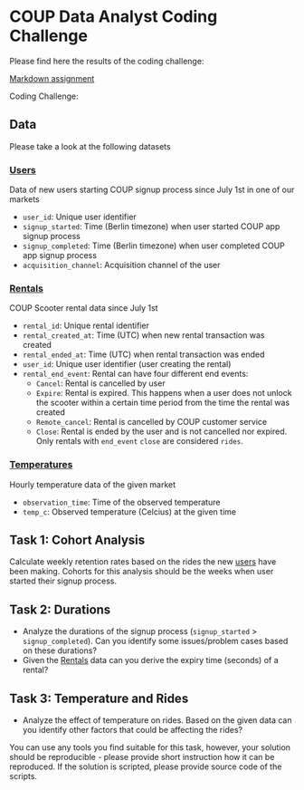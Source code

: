 # COUP Data Analyst Coding Challenge

Please find here the results of the coding challenge:

[Markdown assignment](assignment.md)


Coding Challenge:

## Data

Please take a look at the following datasets

### [Users](users.csv)

Data of new users starting COUP signup process since July 1st in one of our markets

* `user_id`: Unique user identifier
* `signup_started`: Time (Berlin timezone) when user started COUP app signup process
* `signup_completed`: Time (Berlin timezone) when user completed COUP app signup process
* `acquisition_channel`: Acquisition channel of the user
  

### [Rentals](rentals.csv)

COUP Scooter rental data since July 1st

* `rental_id`: Unique rental identifier
* `rental_created_at`: Time (UTC) when new rental transaction was created
* `rental_ended_at`: Time (UTC) when rental transaction was ended
* `user_id`: Unique user identifier (user creating the rental)
* `rental_end_event`: Rental can have four different end events:
	* `Cancel`: Rental is cancelled by user
	* `Expire`: Rental is expired. This happens when a user does not unlock the scooter within a certain time period from the time the rental was created
	* `Remote_cancel`: Rental is cancelled by COUP customer service
	* `Close`: Rental is ended by the user and is not cancelled nor expired. Only rentals with `end_event` `close` are considered `rides`. 


### [Temperatures](temperatures.csv)

Hourly temperature data of the given market

* `observation_time`: Time of the observed temperature
* `temp_c`: Observed temperature (Celcius) at the given time


## Task 1: Cohort Analysis

Calculate weekly retention rates based on the rides the new [users](users.csv) have been making. 
Cohorts for this analysis should be the weeks when user started their signup process.

## Task 2: Durations

* Analyze the durations of the signup process (`signup_started` > `signup_completed`). Can you identify some issues/problem cases based on these durations?
* Given the [Rentals](rentals.csv) data can you derive the expiry time (seconds) of a rental?

## Task 3: Temperature and Rides

* Analyze the effect of temperature on rides. Based on the given data can you identify other factors that could be affecting the rides?

You can use any tools you find suitable for this task, however, your solution should be reproducible -
please provide short instruction how it can be reproduced. If the solution is scripted, please provide
source code of the scripts.
